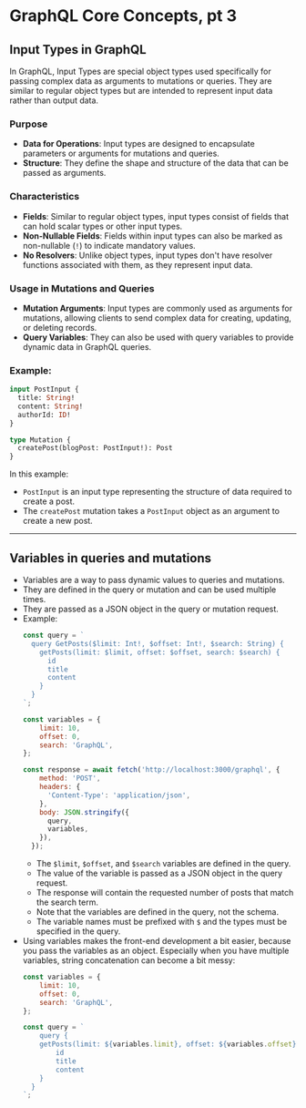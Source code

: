 # GraphQL Core Concepts, pt 3

## Input Types in GraphQL

In GraphQL, Input Types are special object types used specifically for passing complex data as arguments to mutations or
queries. They are similar to regular object types but are intended to represent input data rather than output data.

### Purpose

- **Data for Operations**: Input types are designed to encapsulate parameters or arguments for mutations and queries.
- **Structure**: They define the shape and structure of the data that can be passed as arguments.

### Characteristics

- **Fields**: Similar to regular object types, input types consist of fields that can hold scalar types or other input
  types.
- **Non-Nullable Fields**: Fields within input types can also be marked as non-nullable (`!`) to indicate mandatory
  values.
- **No Resolvers**: Unlike object types, input types don't have resolver functions associated with them, as they
  represent input data.

### Usage in Mutations and Queries

- **Mutation Arguments**: Input types are commonly used as arguments for mutations, allowing clients to send complex
  data for creating, updating, or deleting records.
- **Query Variables**: They can also be used with query variables to provide dynamic data in GraphQL queries.

### Example:

```graphql
input PostInput {
  title: String!
  content: String!
  authorId: ID!
}

type Mutation {
  createPost(blogPost: PostInput!): Post
}
```

In this example:

- `PostInput` is an input type representing the structure of data required to create a post.
- The `createPost` mutation takes a `PostInput` object as an argument to create a new post.

---

## Variables in queries and mutations

- Variables are a way to pass dynamic values to queries and mutations.
- They are defined in the query or mutation and can be used multiple times.
- They are passed as a JSON object in the query or mutation request.
- Example:
  ```JavaScript
  const query = `
    query GetPosts($limit: Int!, $offset: Int!, $search: String) {
      getPosts(limit: $limit, offset: $offset, search: $search) {
        id
        title
        content
      }
    }
  `;
  
  const variables = {
      limit: 10,
      offset: 0,
      search: 'GraphQL',
  };
  
  const response = await fetch('http://localhost:3000/graphql', {
      method: 'POST',
      headers: {
        'Content-Type': 'application/json',
      },
      body: JSON.stringify({
        query,
        variables,
      }),
    });
  ```
    - The `$limit`, `$offset`, and `$search` variables are defined in the query.
    - The value of the variable is passed as a JSON object in the query request.
    - The response will contain the requested number of posts that match the search term.
    - Note that the variables are defined in the query, not the schema.
    - The variable names must be prefixed with `$` and the types must be specified in the query.
- Using variables makes the front-end development a bit easier, because you pass the variables as an object. Especially when you have multiple variables, string concatenation can become a bit messy:
  ```JavaScript
  const variables = {
      limit: 10,
      offset: 0,
      search: 'GraphQL',
  };
  
  const query = `
      query {
      getPosts(limit: ${variables.limit}, offset: ${variables.offset}, search: ${variables.search}) {
          id
          title
          content
      }
    }
  `;
  ```
